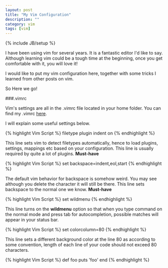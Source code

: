 ```yaml
---
layout: post
title: "My Vim Configuration"
description: ""
category: vim
tags: [vim]
---
```

{% include JB/setup %}

I have been using vim for several years. It is a fantastic editor I'd like to say. Although learning vim could be a tough time at the beginning, once you get comfortable with it, you will love it!

I would like to put my vim configuration here, together with some tricks I learned from other posts on vim.

So Here we go!

###.vimrc

Vim's settings are all in the .vimrc file located in your home folder. You can find my .vimrc [here](https://github.com/Silverneo/backup/blob/master/.vimrc).

I will explain some useful settings below.

{% highlight Vim Script %}
    filetype plugin indent on
{% endhighlight %}

This line sets vim to detect filetypes automatically, hence to load plugins, settings, mappings etc based on your configuration. This line is usually required by quite a lot of plugins. **Must-have**

{% highlight Vim Script %}
    set backspace=indent,eol,start
{% endhighlight %}

The default vim behavior for backspace is somehow weird. You may see although you delete the character it will still be there. This line sets backspace to the normal one we know. **Must-have**

{% highlight Vim Script %}
    set wildmenu
{% endhighlight %}

This line turns on the **wildmenu** option so that when you type command on the normal mode and press tab for autocompletion, possible matches will appear in your status bar.

{% highlight Vim Script %}
    set colorcolumn=80
{% endhighlight %}

This line sets a different background color at the line 80 as according to some convention, length of each line of your code should not exceed 80 characters.  


{% highlight Vim Script %}
def foo
    puts 'foo'
end
{% endhighlight %}
